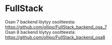 # FullStack

Osan 7 backend löytyy osoitteesta: https://github.com/ollipo/FullStack_backend_osa_7  
Osan 8 backend löytyy osoitteesta: https://github.com/ollipo/FullStack_backend_osa8
